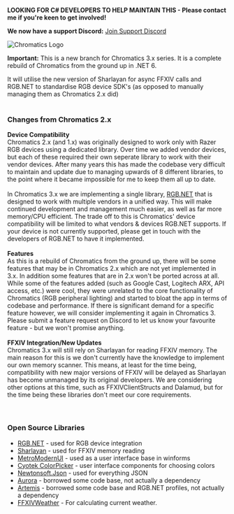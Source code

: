 **LOOKING FOR C# DEVELOPERS TO HELP MAINTAIN THIS - Please contact me if you're keen to get involved!**

**We now have a support Discord:** [Join Support Discord](https://discord.gg/sK47yFE)

![Chromatics Logo](http://thejourneynetwork.net/chromatics/chromatics_black_md.png)


**Important:** This is a new branch for Chromatics 3.x series. It is a complete rebuild of Chromatics from the ground up in .NET 6.

It will utilise the new version of Sharlayan for async FFXIV calls and RGB.NET to standardise RGB device SDK's (as opposed to manually managing them as Chromatics 2.x did)
<br><br>
### Changes from Chromatics 2.x ###


**Device Compatibility**
<br>
Chromatics 2.x (and 1.x) was originally designed to work only with Razer RGB devices using a dedicated library. Over time we added vendor devices, but each of these required their own seperate library to work with their vendor devices. After many years this has made the codebase very difficult to maintain and update due to managing upwards of 8 different libraries, to the point where it became impossible for me to keep them all up to date.
<br><br>
In Chromatics 3.x we are implementing a single library, [RGB.NET](https://github.com/DarthAffe/RGB.NET) that is designed to work with multiple vendors in a unified way. This will make continued development and management much easier, as well as far more memory/CPU efficient. The trade off to this is Chromatics' device compatibility will be limited to what vendors & devices RGB.NET supports. If your device is not currently supported, please get in touch with the developers of RGB.NET to have it implemented.
<br><br>
**Features**
<br>
As this is a rebuild of Chromatics from the ground up, there will be some features that may be in Chromatics 2.x which are not yet implemented in 3.x. In addition some features that are in 2.x won't be ported across at all. While some of the features added (such as Google Cast, Logitech ARX, API access, etc.) were cool, they were unrelated to the core functionality of Chromatics (RGB peripheral lighting) and started to bloat the app in terms of codebase and performance. If there is significant demand for a specific feature however, we will consider implementing it again in Chromatics 3. Please submit a feature request on Discord to let us know your favourite feature - but we won't promise anything.
<br><br>
**FFXIV Integration/New Updates**
<br>
Chromatics 3.x will still rely on Sharlayan for reading FFXIV memory. The main reason for this is we don't currently have the knowledge to implement our own memory scanner. This means, at least for the time being, compatibility with new major versions of FFXIV will be delayed as Sharlayan has become unmanaged by its original developers. We are considering other options at this time, such as FFXIVClientStructs and Dalamud, but for the time being these libraries don't meet our core requirements.
<br><br><br>
### Open Source Libraries ### 
* [RGB.NET](https://github.com/DarthAffe/RGB.NET) - used for RGB device integration
* [Sharlayan](https://github.com/FFXIVAPP/sharlayan) - used for FFXIV memory reading
* [MetroModernUI](https://github.com/dennismagno/metroframework-modern-ui) - used as a user interface base in winforms
* [Cyotek ColorPicker](https://github.com/cyotek/Cyotek.Windows.Forms.ColorPicker) - user interface components for choosing colors
* [Newtonsoft.Json](https://github.com/JamesNK/Newtonsoft.Json) - used for everything JSON
* [Aurora](https://github.com/antonpup/Aurora) - borrowed some code base, not actually a dependency
* [Artemis](https://github.com/Artemis-RGB/Artemis) - borrowed some code base and RGB.NET profiles, not actually a dependency
* [FFXIVWeather](https://github.com/karashiiro/FFXIVWeather) - For calculating current weather.
